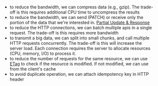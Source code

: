 - to reduce the bandwidth, we can compress data (e.g., gzip). The trade-off is this requires additional CPU time to uncompress the results
- to reduce the bandwidth, we can send (PATCH) or receive only the portion of the data that we're interested in. [Partial Update & Response](https://developers.google.com/workspace/gmail/api/guides/performance#partial)
- to reduce the HTTP connections, we can batch multiple apis in a single request. The trade-off is this requires more bandwidth
- to transmit a big data, we can split into small chunks, and call multiple HTTP requests concurrently. The trade-off is this will increase the server load. Each connection requires the server to allocate resources (CPU, memory, I/O) to process it.
- to reduce the number of requests for the same resource, we can use [ETag]() to check if the resource is modified. If not modified, we can use from the client's cache
- to avoid duplicate operation, we can attach idempotency key in HTTP header
